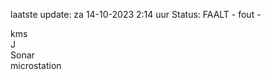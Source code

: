 laatste update: 
za 14-10-2023  2:14   uur 
Status: FAALT - fout - 
<div class="service R">kms</div><div class="service R">J</div><div class="service R">Sonar</div><div class="service Y">microstation</div>